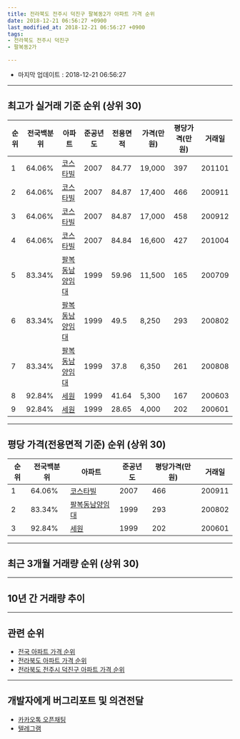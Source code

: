 ```yaml
---
title: 전라북도 전주시 덕진구 팔복동2가 아파트 가격 순위
date: 2018-12-21 06:56:27 +0900
last_modified_at: 2018-12-21 06:56:27 +0900
tags:
- 전라북도 전주시 덕진구
- 팔복동2가

---
```


* 마지막 업데이트 : 2018-12-21 06:56:27

---

## 최고가 실거래 기준 순위 (상위 30)


|순위|전국백분위|아파트|준공년도|전용면적|가격(만원)|평당가격(만원)|거래일|
|---|---|---|---|---|---|---|---|
|1|64.06%|[코스타빌](https://search.naver.com/search.naver?query=%EC%A0%84%EB%9D%BC%EB%B6%81%EB%8F%84+%EC%A0%84%EC%A3%BC%EC%8B%9C+%EB%8D%95%EC%A7%84%EA%B5%AC+%ED%8C%94%EB%B3%B5%EB%8F%992%EA%B0%80+%EC%BD%94%EC%8A%A4%ED%83%80%EB%B9%8C)|2007|84.77|19,000|397|201101|
|2|64.06%|[코스타빌](https://search.naver.com/search.naver?query=%EC%A0%84%EB%9D%BC%EB%B6%81%EB%8F%84+%EC%A0%84%EC%A3%BC%EC%8B%9C+%EB%8D%95%EC%A7%84%EA%B5%AC+%ED%8C%94%EB%B3%B5%EB%8F%992%EA%B0%80+%EC%BD%94%EC%8A%A4%ED%83%80%EB%B9%8C)|2007|84.87|17,400|466|200911|
|3|64.06%|[코스타빌](https://search.naver.com/search.naver?query=%EC%A0%84%EB%9D%BC%EB%B6%81%EB%8F%84+%EC%A0%84%EC%A3%BC%EC%8B%9C+%EB%8D%95%EC%A7%84%EA%B5%AC+%ED%8C%94%EB%B3%B5%EB%8F%992%EA%B0%80+%EC%BD%94%EC%8A%A4%ED%83%80%EB%B9%8C)|2007|84.87|17,000|458|200912|
|4|64.06%|[코스타빌](https://search.naver.com/search.naver?query=%EC%A0%84%EB%9D%BC%EB%B6%81%EB%8F%84+%EC%A0%84%EC%A3%BC%EC%8B%9C+%EB%8D%95%EC%A7%84%EA%B5%AC+%ED%8C%94%EB%B3%B5%EB%8F%992%EA%B0%80+%EC%BD%94%EC%8A%A4%ED%83%80%EB%B9%8C)|2007|84.84|16,600|427|201004|
|5|83.34%|[팔복동남양임대](https://search.naver.com/search.naver?query=%EC%A0%84%EB%9D%BC%EB%B6%81%EB%8F%84+%EC%A0%84%EC%A3%BC%EC%8B%9C+%EB%8D%95%EC%A7%84%EA%B5%AC+%ED%8C%94%EB%B3%B5%EB%8F%992%EA%B0%80+%ED%8C%94%EB%B3%B5%EB%8F%99%EB%82%A8%EC%96%91%EC%9E%84%EB%8C%80)|1999|59.96|11,500|165|200709|
|6|83.34%|[팔복동남양임대](https://search.naver.com/search.naver?query=%EC%A0%84%EB%9D%BC%EB%B6%81%EB%8F%84+%EC%A0%84%EC%A3%BC%EC%8B%9C+%EB%8D%95%EC%A7%84%EA%B5%AC+%ED%8C%94%EB%B3%B5%EB%8F%992%EA%B0%80+%ED%8C%94%EB%B3%B5%EB%8F%99%EB%82%A8%EC%96%91%EC%9E%84%EB%8C%80)|1999|49.5|8,250|293|200802|
|7|83.34%|[팔복동남양임대](https://search.naver.com/search.naver?query=%EC%A0%84%EB%9D%BC%EB%B6%81%EB%8F%84+%EC%A0%84%EC%A3%BC%EC%8B%9C+%EB%8D%95%EC%A7%84%EA%B5%AC+%ED%8C%94%EB%B3%B5%EB%8F%992%EA%B0%80+%ED%8C%94%EB%B3%B5%EB%8F%99%EB%82%A8%EC%96%91%EC%9E%84%EB%8C%80)|1999|37.8|6,350|261|200808|
|8|92.84%|[세원](https://search.naver.com/search.naver?query=%EC%A0%84%EB%9D%BC%EB%B6%81%EB%8F%84+%EC%A0%84%EC%A3%BC%EC%8B%9C+%EB%8D%95%EC%A7%84%EA%B5%AC+%ED%8C%94%EB%B3%B5%EB%8F%992%EA%B0%80+%EC%84%B8%EC%9B%90)|1999|41.64|5,300|167|200603|
|9|92.84%|[세원](https://search.naver.com/search.naver?query=%EC%A0%84%EB%9D%BC%EB%B6%81%EB%8F%84+%EC%A0%84%EC%A3%BC%EC%8B%9C+%EB%8D%95%EC%A7%84%EA%B5%AC+%ED%8C%94%EB%B3%B5%EB%8F%992%EA%B0%80+%EC%84%B8%EC%9B%90)|1999|28.65|4,000|202|200601|


---

## 평당 가격(전용면적 기준) 순위 (상위 30)


|순위|전국백분위|아파트|준공년도|평당가격(만원)|거래일|
|---|---|---|---|---|---|
|1|64.06%|[코스타빌](https://search.naver.com/search.naver?query=%EC%A0%84%EB%9D%BC%EB%B6%81%EB%8F%84+%EC%A0%84%EC%A3%BC%EC%8B%9C+%EB%8D%95%EC%A7%84%EA%B5%AC+%ED%8C%94%EB%B3%B5%EB%8F%992%EA%B0%80+%EC%BD%94%EC%8A%A4%ED%83%80%EB%B9%8C)|2007|466|200911|
|2|83.34%|[팔복동남양임대](https://search.naver.com/search.naver?query=%EC%A0%84%EB%9D%BC%EB%B6%81%EB%8F%84+%EC%A0%84%EC%A3%BC%EC%8B%9C+%EB%8D%95%EC%A7%84%EA%B5%AC+%ED%8C%94%EB%B3%B5%EB%8F%992%EA%B0%80+%ED%8C%94%EB%B3%B5%EB%8F%99%EB%82%A8%EC%96%91%EC%9E%84%EB%8C%80)|1999|293|200802|
|3|92.84%|[세원](https://search.naver.com/search.naver?query=%EC%A0%84%EB%9D%BC%EB%B6%81%EB%8F%84+%EC%A0%84%EC%A3%BC%EC%8B%9C+%EB%8D%95%EC%A7%84%EA%B5%AC+%ED%8C%94%EB%B3%B5%EB%8F%992%EA%B0%80+%EC%84%B8%EC%9B%90)|1999|202|200601|


---

## 최근 3개월 거래량 순위 (상위 30)


<div style="width:100%;">
    <canvas id="deal_count_ranking" height="250"></canvas>
</div>


<script>
new Chart(document.getElementById("deal_count_ranking"), {
    type: 'horizontalBar',
    data: {
        labels: ['팔복동남양임대', '세원', '코스타빌'],
        datasets: [{
            label: '실거래 수',
            data: [3, 2, 1],
            borderColor: "rgba(255, 0, 128, 1)",
            backgroundColor: "rgba(255, 0, 128, 0.5)",
            fill: false,
        }]
    },
    options: {
        responsive: true,
        title: {
            display: true,
            text: '최근 3개월 거래량 순위'
        },
        tooltips: {
            mode: 'index',
            intersect: false,
            callbacks: {
                title: function(tooltipItems, data) {
                    return "실거래 수:";
                },
                label: function(tooltipItem, data) {
                    return data.labels[tooltipItem.index] + ": " + tooltipItem.xLabel;
                }
            }
        },
        hover: {
            mode: 'nearest',
            intersect: true
        },
        scales: {
            xAxes: [{
                display: true,
                scaleLabel: {
                    display: true,
                    labelString: '실거래 수'
                },
                ticks: {
                    suggestedMin: 0,
                }
            }],
            yAxes: [{
                display: true,
                ticks: {
                    autoSkip: false,
                    callback: function(value, index, values) {
                        if (value.length > 15)
                            return value.substr(0, 13) + "...";
                        else
                            return value;
                    }
                },
                scaleLabel: {
                    display: false,
                }
            }]
        }
    }
});

</script>


---

## 10년 간 거래량 추이


<div style="width:100%;">
    <canvas id="deal_progress" height="250"></canvas>
</div>

<script>
new Chart(document.getElementById("deal_progress"), {
    type: 'line',
    data: {
        labels: ['200812','200901','200902','200903','200904','200905','200906','200907','200908','200909','200910','200911','200912','201001','201002','201003','201004','201005','201006','201007','201008','201009','201010','201011','201012','201101','201102','201103','201104','201105','201106','201107','201108','201109','201110','201111','201112','201201','201202','201203','201204','201205','201206','201207','201208','201209','201210','201211','201212','201301','201302','201303','201304','201305','201306','201307','201308','201309','201310','201311','201312','201401','201402','201403','201404','201405','201406','201407','201408','201409','201410','201411','201412','201501','201502','201503','201504','201505','201506','201507','201508','201509','201510','201511','201512','201601','201602','201603','201604','201605','201606','201607','201608','201609','201610','201611','201612','201701','201702','201703','201704','201705','201706','201707','201708','201709','201710','201711','201712','201801','201802','201803','201804','201805','201806','201807','201808','201809','201810','201811','201812'],
        datasets: [{
            label: '실거래 수',
            pointRadius: 1,
            data: [4, 3, 4, 7, 10, 7, 23, 13, 15, 10, 5, 16, 11, 6, 8, 8, 8, 4, 8, 10, 3, 6, 3, 6, 2, 6, 6, 5, 6, 4, 3, 4, 4, 7, 3, 5, 5, 3, 3, 3, 17, 11, 3, 1, 2, 2, 5, 1, 2, 1, 4, 6, 5, 5, 6, 2, 7, 2, 3, 6, 8, 2, 4, 4, 1, 7, 3, 5, 2, 6, 5, 2, 6, 3, 4, 2, 1, 5, 3, 4, 6, 7, 8, 3, 3, 5, 1, 6, 10, 1, 4, 6, 2, 5, 2, 2, 3, 4, 8, 5, 1, 5, 5, 1, 6, 6, 5, 4, 1, 0, 1, 3, 3, 2, 0, 3, 2, 1, 5, 1, 0],
            borderColor: "rgba(255, 201, 14, 1)",
            backgroundColor: "rgba(255, 201, 14, 0.5)",
            fill: true,
        }]
    },
    options: {
        responsive: true,
        title: {
            display: true,
            text: '10년간 거래량 추이'
        },
        tooltips: {
            mode: 'index',
            intersect: false,
        },
        hover: {
            mode: 'nearest',
            intersect: true
        },
        scales: {
            xAxes: [{
                display: true,
                scaleLabel: {
                    display: true,
                    labelString: '년/월'
                }
            }],
            yAxes: [{
                display: true,
                ticks: {
                    suggestedMin: 0,
                },
                scaleLabel: {
                    display: true,
                    labelString: '실거래 수'
                }
            }]
        }
    }
});

</script>


---

## 관련 순위

- [전국 아파트 가격 순위](https://inasie.github.io/apt-ranking/전국)
- [전라북도 아파트 가격 순위](https://inasie.github.io/apt-ranking/전라북도)
- [전라북도 전주시 덕진구 아파트 가격 순위](https://inasie.github.io/apt-ranking/전라북도-전주시-덕진구)


---

## 개발자에게 버그리포트 및 의견전달

- [카카오톡 오픈채팅](https://open.kakao.com/o/gLJUAP4)
- [텔레그램](https://t.me/inasie)

